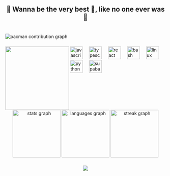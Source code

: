 <h2 align="center">🧩 Wanna be the very best 🏅, like no one ever was 🙂</h2>

###

<br clear="both">

<picture>
  <source media="(prefers-color-scheme: dark)" srcset="https://raw.githubusercontent.com/Albez0-An7h/Albez0-An7h/output/pacman-contribution-graph-dark.svg">
  <source media="(prefers-color-scheme: light)" srcset="https://raw.githubusercontent.com/Albez0-An7h/Albez0-An7h/output/pacman-contribution-graph.svg">
  <img alt="pacman contribution graph" src="https://raw.githubusercontent.com/Albez0-An7h/Albez0-An7h/output/pacman-contribution-graph.svg">
</picture>

###

<img align="left" height="200" src="https://media0.giphy.com/media/v1.Y2lkPTc5MGI3NjExdDBiaTBjYW40anZqeGxzN2Ixd2U4dmVvMXp5M2UyYjdtbDVlZW96eiZlcD12MV9pbnRlcm5hbF9naWZfYnlfaWQmY3Q9Zw/RttbeHaKO7rtvh9Vch/giphy.gif"  />

###

<div align="left" stlye="margin-left:10px">
  <img src="https://cdn.jsdelivr.net/gh/devicons/devicon/icons/javascript/javascript-original.svg" height="40" alt="javascript logo"  />
  <img width="12" />
  <img src="https://cdn.jsdelivr.net/gh/devicons/devicon/icons/typescript/typescript-original.svg" height="40" alt="typescript logo"  />
  <img width="12" />
  <img src="https://cdn.jsdelivr.net/gh/devicons/devicon/icons/react/react-original.svg" height="40" alt="react logo"  />
  <img width="12" />
  <img src="https://cdn.jsdelivr.net/gh/devicons/devicon/icons/bash/bash-original.svg" height="40" alt="bash logo"  />
  <img width="12" />
  <img src="https://cdn.jsdelivr.net/gh/devicons/devicon/icons/linux/linux-original.svg" height="40" alt="linux logo"  />
  <img width="12" />
  <img src="https://cdn.jsdelivr.net/gh/devicons/devicon/icons/python/python-original.svg" height="40" alt="python logo"  />
  <img width="12" />
  <img src="https://skillicons.dev/icons?i=supabase" height="40" alt="supabase logo"  />
</div>

###

<br clear="both">

<div align="center">
  <img src="https://github-readme-stats.vercel.app/api?username=Albez0-An7h&hide_title=true&hide_rank=false&show_icons=true&include_all_commits=true&count_private=true&disable_animations=false&theme=github_dark&locale=en&hide_border=true&order=1" height="150" alt="stats graph"  />
  <img src="https://github-readme-stats.vercel.app/api/top-langs?username=Albez0-An7h&locale=en&hide_title=false&layout=compact&card_width=320&langs_count=5&theme=github_dark&hide_border=true&order=2" height="150" alt="languages graph"  />
  <img src="https://streak-stats.demolab.com?user=Albez0-An7h&locale=en&mode=daily&theme=github_dark&hide_border=true&border_radius=5&order=3" height="150" alt="streak graph"  />
</div>

###

<div align="center">
  <img src="https://profile-counter.glitch.me/Albez0-An7h/count.svg?"  />
</div>

###
